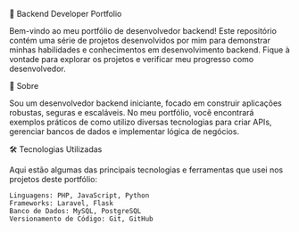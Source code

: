 📂 Backend Developer Portfolio

Bem-vindo ao meu portfólio de desenvolvedor backend! Este repositório contém uma série de projetos desenvolvidos por mim para demonstrar minhas habilidades e conhecimentos em desenvolvimento backend. Fique à vontade para explorar os projetos e verificar meu progresso como desenvolvedor.

🚀 Sobre

Sou um desenvolvedor backend iniciante, focado em construir aplicações robustas, seguras e escaláveis. No meu portfólio, você encontrará exemplos práticos de como utilizo diversas tecnologias para criar APIs, gerenciar bancos de dados e implementar lógica de negócios.

🛠 Tecnologias Utilizadas

Aqui estão algumas das principais tecnologias e ferramentas que usei nos projetos deste portfólio:

    Linguagens: PHP, JavaScript, Python
    Frameworks: Laravel, Flask
    Banco de Dados: MySQL, PostgreSQL
    Versionamento de Código: Git, GitHub
